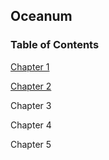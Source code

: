 ## Oceanum
### Table of Contents

[Chapter 1](chapter1.md)

[Chapter 2](chapter2.md)

Chapter 3

Chapter 4

Chapter 5